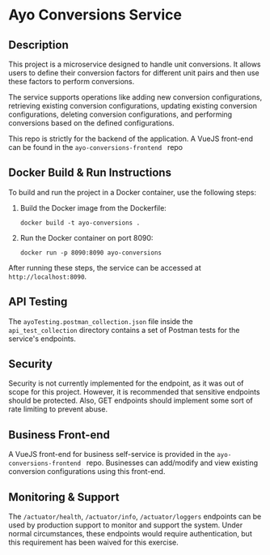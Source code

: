 # Ayo Conversions Service

## Description
This project is a microservice designed to handle unit conversions. It allows users to define their conversion factors for different unit pairs and then use these factors to perform conversions.

The service supports operations like adding new conversion configurations, retrieving existing conversion configurations, updating existing conversion configurations, deleting conversion configurations, and performing conversions based on the defined configurations.

This repo is strictly for the backend of the application.  A VueJS front-end can be found in the  ```ayo-conversions-frontend ``` repo       

## Docker Build & Run Instructions

To build and run the project in a Docker container, use the following steps:

1. Build the Docker image from the Dockerfile:

    ```
    docker build -t ayo-conversions .
    ```

2. Run the Docker container on port 8090:

    ```
    docker run -p 8090:8090 ayo-conversions
    ```

After running these steps, the service can be accessed at `http://localhost:8090`.

## API Testing

The `ayoTesting.postman_collection.json` file inside the `api_test_collection` directory contains a set of Postman tests for the service's endpoints.

## Security

Security is not currently implemented for the endpoint, as it was out of scope for this project. However, it is recommended that sensitive endpoints should be protected. Also, GET endpoints should implement some sort of rate limiting to prevent abuse.

## Business Front-end

A VueJS front-end for business self-service is provided in the ```ayo-conversions-frontend ``` repo. Businesses can add/modify and view existing conversion configurations using this front-end.

## Monitoring & Support

The `/actuator/health`, `/actuator/info`, `/actuator/loggers` endpoints can be used by production support to monitor and support the system. Under normal circumstances, these endpoints would require authentication, but this requirement has been waived for this exercise.

